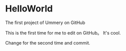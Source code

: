 # HelloWorld
The first project of Ummery on GitHub

This is the first time for me to edit on GitHub。 It's cool.

Change for the second time and commit.
